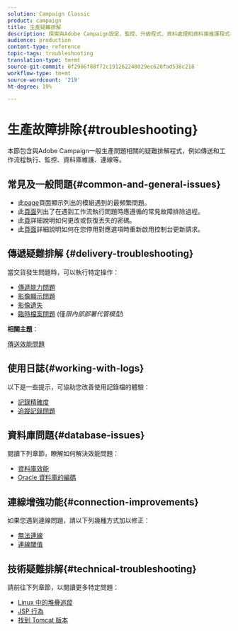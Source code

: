 ```yaml
---
solution: Campaign Classic
product: campaign
title: 生產疑難排解
description: 探索與Adobe Campaign設定、監控、升級程式、資料處理和資料庫維護程式相關的生產疑難排解程式。
audience: production
content-type: reference
topic-tags: troubleshooting
translation-type: tm+mt
source-git-commit: 0f2986f88f72c191262248029ec620fad538c218
workflow-type: tm+mt
source-wordcount: '219'
ht-degree: 19%

---
```



# 生產故障排除{#troubleshooting}

本節包含與Adobe Campaign一般生產問題相關的疑難排解程式，例如傳送和工作流程執行、監控、資料庫維護、連線等。

## 常見及一般問題{#common-and-general-issues}

* 此[page](../../production/using/modules-and-frequent-issues.md)頁面顯示列出的模組遇到的最頻繁問題。
* 此[頁面](../../production/using/workflow-execution.md)列出了在遇到工作流執行問題時應遵循的常見故障排除過程。
* 此[頁](../../production/using/lost-password.md)詳細說明如何更改或恢復丟失的密碼。
* 此[頁面](../../production/using/console-update.md)詳細說明如何在您停用對應選項時重新啟用控制台更新請求。

## 傳遞疑難排解 {#delivery-troubleshooting}

當交貨發生問題時，可以執行特定操作：
* [傳遞能力問題](../../production/using/performance-and-throughput-issues.md#deliverability_issues)
* [影像顯示問題](../../production/using/image-display-issues.md)
* [影像遺失](../../production/using/images-missing.md)
* [臨時檔案問題](../../production/using/temporary-files.md) (僅&#x200B;*限內部部署代管模型*)

**相關主題**：

[傳送效能問題](../../delivery/using/delivery-performances.md)

## 使用日誌{#working-with-logs}

以下是一些提示，可協助您改善使用記錄檔的體驗：

* [記錄精確度](../../production/using/log-precision.md)
* [追蹤記錄問題](../../production/using/tracking-logs-issues.md)

## 資料庫問題{#database-issues}

閱讀下列章節，瞭解如何解決效能問題：

* [資料庫效能](../../production/using/database-performances.md)
* [Oracle 資料庫的編碼](../../production/using/encoding-of-the-oracle-database.md)

## 連線增強功能{#connection-improvements}

如果您遇到連線問題，請以下列幾種方式加以修正：

* [無法連線](../../production/using/failure-to-connect.md)
* [連線閾值](../../production/using/connection-thresholds.md)

## 技術疑難排解{#technical-troubleshooting}

請前往下列章節，以閱讀更多特定問題：

* [Linux 中的堆疊追蹤](../../production/using/stack-trace-in-linux.md)
* [JSP 行為](../../production/using/jsp-behavior.md)
* [找到 Tomcat 版本](../../production/using/locate-tomcat-version.md)